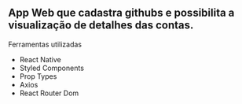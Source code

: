 ## App Web que cadastra githubs e possibilita a visualização de detalhes das contas.

Ferramentas utilizadas

- React Native
- Styled Components
- Prop Types
- Axios
- React Router Dom
